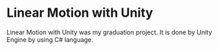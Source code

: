 # Linear Motion with Unity
 Linear Motion with Unity was my graduation project. It is done by Unity Engine by using C# language.
